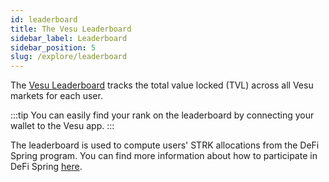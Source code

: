 ```yaml
---
id: leaderboard
title: The Vesu Leaderboard
sidebar_label: Leaderboard
sidebar_position: 5
slug: /explore/leaderboard
---
```


The [Vesu Leaderboard](https://vesu.xyz/leaderboard) tracks the total value locked (TVL) across all Vesu markets for each user.

:::tip
You can easily find your rank on the leaderboard by connecting your wallet to the Vesu app.
:::

The leaderboard is used to compute users' STRK allocations from the DeFi Spring program. You can find more information about how to participate in DeFi Spring [here](./defi-spring.md).